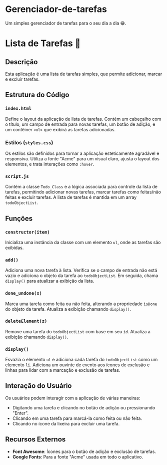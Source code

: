 # Gerenciador-de-tarefas
Um simples gerenciador de tarefas para o seu dia a dia 😁.



# Lista de Tarefas 📌

## Descrição

Esta aplicação é uma lista de tarefas simples, que permite adicionar, marcar e excluir tarefas. 

## Estrutura do Código

### `index.html`

Define o layout da aplicação de lista de tarefas. Contém um cabeçalho com o título, um campo de entrada para novas tarefas, um botão de adição, e um contêiner `<ul>` que exibirá as tarefas adicionadas.

### Estilos (`styles.css`)

Os estilos são definidos para tornar a aplicação esteticamente agradável e responsiva. Utiliza a fonte "Acme" para um visual claro, ajusta o layout dos elementos, e trata interações como `:hover`.

### `script.js`

Contém a classe `Todo_Class` e a lógica associada para controle da lista de tarefas, permitindo adicionar novas tarefas, marcar tarefas como feitas/não feitas e excluir tarefas. A lista de tarefas é mantida em um array `todoObjectList`.

## Funções

### `constructor(item)`

Inicializa uma instância da classe com um elemento `ul`, onde as tarefas são exibidas.

### `add()`

Adiciona uma nova tarefa à lista. Verifica se o campo de entrada não está vazio e adiciona o objeto da tarefa ao `todoObjectList`. Em seguida, chama `display()` para atualizar a exibição da lista.

### `done_undone(x)`

Marca uma tarefa como feita ou não feita, alterando a propriedade `isDone` do objeto da tarefa. Atualiza a exibição chamando `display()`.

### `deleteElement(z)`

Remove uma tarefa do `todoObjectList` com base em seu `id`. Atualiza a exibição chamando `display()`.

### `display()`

Esvazia o elemento `ul` e adiciona cada tarefa do `todoObjectList` como um elemento `li`. Adiciona um ouvinte de evento aos ícones de exclusão e linhas para lidar com a marcação e exclusão de tarefas.

## Interação do Usuário

Os usuários podem interagir com a aplicação de várias maneiras:

- Digitando uma tarefa e clicando no botão de adição ou pressionando "Enter".
- Clicando em uma tarefa para marcá-la como feita ou não feita.
- Clicando no ícone da lixeira para excluir uma tarefa.

## Recursos Externos

- **Font Awesome**: Ícones para o botão de adição e exclusão de tarefas.
- **Google Fonts**: Para a fonte "Acme" usada em todo o aplicativo.
